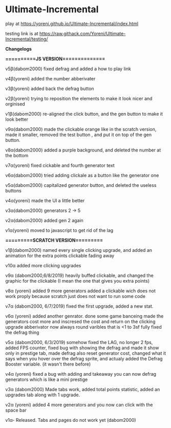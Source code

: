 # Ultimate-Incremental
play at https://yoreni.github.io/Ultimate-Incremental/index.html

testing link is at https://raw.githack.com/Yoreni/Ultimate-Incremental/testing/

**Changelogs**

**==========JS VERSION==============**

v5β(dabom2000) fixed defrag and added a how to play link

v4β(yoreni) added the number abberivater

v3β(yoreni) added back the defrag button

v2β(yoreni) trying to reposition the elements to make it look nicer and orginised

v1β(dabom2000) re-aligned the click button, and the gen button to make it look better

v9α(dabom2000) made the clickable orange like in the scratch version, made it smaller, removed the test button
, and put it on top of the gen button.

v8α(dabom2000) added a purple background, and deleted the number at the bottom

v7α(yoreni) fixed cickable and fourth generator text

v6α(dabom2000) tried adding clickale as a button like the generator one

v5α(dabom2000) capitalized generator button, and deleted the useless buttons

v4α(yoreni) made the UI a little better

v3α(dabom2000) generators 2 -> 5

v2α(dabom2000) added gen 2 again

v1α(yoreni) moved to javascript to get rid of the lag

**=========SCRATCH VERSION=========**

v1β(dabom2000)
named every single clicking upgrade, and added an animation for the extra points clickable fading away

v10α
added more clicking upgrades

v9α (dabom2000,6/8/2019)
heavily buffed clickable, and changed the graphic for the clickable (I mean the one that gives you extra points)

v8α (yoreni)
added 9 more generators
added a clickable wich does not work proply because scratch just does not want to run some code

v7α (dabom2000, 6/7/2019)
fixed the first upgrade, added a new stat.

v6α (yoreni)
added another genrator. done some game banceing made the generators cost more and inscresed the cost and return on the clicking upgrade
abberivator now always round varibles that is <1 to 3sf
fully fixed the defrag thing

v5α (dabom2000, 6/3/2019)
somehow fixed the LAG, no longer 2 fps, added FPS counter, fixed bug with showing the defrag and made it show only in prestige tab, made defrag also reset generator cost, changed what it says when you hover over the defrag sprite, and actualy added the Defrag Booster variable. (it wasn't there before)

v4α (yoreni)
fixed a bug with adding and takeaway
you can now defrag generators which is like a mini prestige

v3α (dabom2000)
Made tabs work, added total points statistic, added an upgrades tab along with 1 upgrade.

v2α (yoreni)
added 4 more generators and you now can click with the space bar 

v1α- Released. Tabs and pages do not work yet (dabom2000)

